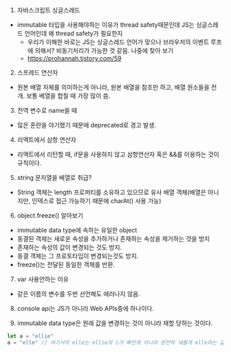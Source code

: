 1. 자바스크립트 싱글스레드

- immutable 타입을 사용해야하는 이유가 thread safety때문인데 JS는 싱글스레드 언어인데 왜 thread safety가 필요한지
  - 우리가 이해한 바로는 JS는 싱글스레드 언어가 맞으나 브라우저의 이벤트 루프에 의해서? 비동기처리가 가능한 것 같음. 나중에 찾아 보기
  - https://prohannah.tistory.com/59

2. 스프레드 연산자

- 원본 배열 자체를 의미하는게 아니라, 원본 배열을 참조만 하고, 배열 원소들을 전개. 보통 베열을 합칠 때 가장 많이 씀.

3. 전역 변수로 name쓸 때

- 많은 혼란을 야기했기 때문에 deprecated로 경고 발생.

4. 리액트에서 삼항 연산자

- 리액트에서 리턴할 때, if문을 사용하지 않고 삼항연산자 혹은 &&를 이용하는 것이 규칙이다.

5. string 문자열을 배열로 취급?

- String 객체는 length 프로퍼티를 소유하고 있으므로 유사 배열 객체(배열은 아니지만, 인덱스로 접근 가능하기 때문에 charAt() 사용 가능)

6. object.freeze() 알아보기

- immutable data type에 속하는 유일한 object
- 동결된 객체는 새로운 속성을 추가하거나 존재하는 속성을 제거하는 것을 방지
- 존재하는 속성의 값이 변경되는 것도 방지.
- 동결 객체는 그 프로토타입이 변경되는것도 방지.
- freeze()는 전달된 동일한 객체를 반환.

7. var 사용안하는 이유

- 같은 이름의 변수를 두번 선언해도 에러나지 않음.

8. console api는 JS가 아니라 Web APIs중에 하나이다.

9. immutable data type은 원래 값을 변경하는 것이 아니라 재할 당하는 것이다.

```js
let a = "ellie"
a = "elle" // 여기서의 elle는 ellie의 i가 빠진게 아니라 완전히 새롭게 elle라는 값이 재할당 된 것이다.
```
